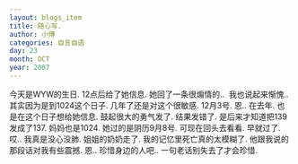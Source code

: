 ```yaml
---
layout: blogs_item
title: 随心写.
author: 小傅
categories: 自言自语
day: 23
month: OCT
year: 2007
---
```




今天是WYW的生日.
12点后给了她信息.
她回了一条很煽情的..
&nbsp;我也说起来惭愧..
其实因为是到1024这个日子.
几年了还是对这个很敏感.
12月3号.
恩..
在去年.
也是在这个日子想给她信息.
鼓起很大的勇气发了.
结果发错了.
是后来才知道把139发成了137.
妈妈也是1024.
她过的是阴历9月8号.
可现在回头去看看.
早就过了.
哎..
我真是没心没肺.
姐姐的奶奶走了.
我的记忆里死亡真的太模糊了.
他跟我说的那段话对我有些震撼.
恩..
珍惜身边的人吧..
一句老话别失去了才会珍惜.



